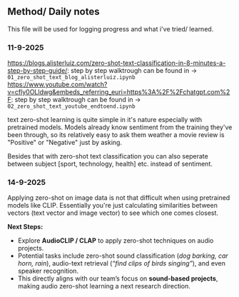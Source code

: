 ## Method/ Daily notes
This file will be used for logging progress and what i've tried/ learned.

### 11-9-2025
https://blogs.alisterluiz.com/zero-shot-text-classification-in-8-minutes-a-step-by-step-guide/: step by step walktrough can be found in -> `01_zero_shot_text_blog_alisterluiz.ipynb`
https://www.youtube.com/watch?v=cfly0OLldwg&embeds_referring_euri=https%3A%2F%2Fchatgpt.com%2F: step by step walktrough can be found in -> `02_zero_shot_text_youtube_endtoend.ipynb`

text zero-shot learning is quite simple in it's nature especially with pretrained models. Models already know sentiment from the training they've been through, so its relatively easy to ask them weather a movie review is "Positive" or "Negative" just by asking.

Besides that with zero-shot text classification you can also seperate between subject [sport, technology, health] etc. instead of sentiment.

### 14-9-2025
Applying zero-shot on image data is not that difficult when using pretrained models like CLIP. Essentially you're just calculating similarities between vectors (text vector and image vector) to see which one comes closest.

**Next Steps:**
- Explore **AudioCLIP / CLAP** to apply zero-shot techniques on audio projects.
- Potential tasks include zero-shot sound classification (*dog barking, car horn, rain*), audio-text retrieval (*“find clips of birds singing”*), and even speaker recognition.
- This directly aligns with our team’s focus on **sound-based projects**, making audio zero-shot learning a next research direction.

